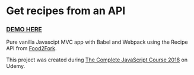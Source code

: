 <h1>Get recipes from an API</h1>

<h3><a href="https://get-recipes.netlify.com/">DEMO HERE</a></h3>

<p>Pure vanilla Javascipt MVC app with Babel and Webpack using the Recipe API from <a href="https://www.food2fork.com/about/api">Food2Fork</a>.</p>

<p>This project was created during <a href="https://www.udemy.com/the-complete-javascript-course">The Complete JavaScript Course 2018</a> on Udemy.</p>
